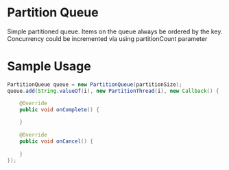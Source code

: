 # Partition Queue

Simple partitioned queue. Items on the queue always be ordered by the key. Concurrency could be incremented via using partitionCount parameter


# Sample Usage
```java
PartitionQueue queue = new PartitionQueue(partitionSize);
queue.add(String.valueOf(i), new PartitionThread(i), new Callback() {

	@Override
	public void onComplete() {
		
	}
	
	@Override
	public void onCancel() {
		
	}
});
```